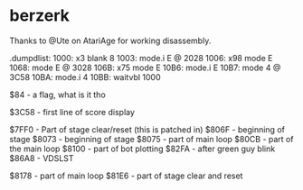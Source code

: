 # berzerk

Thanks to @Ute on AtariAge for working disassembly.

.dumpdlist:
  1000: x3   blank 8
  1003:      mode.i E @ 2028
  1006: x98  mode E
  1068:      mode E @ 3028
  106B: x75  mode E
  10B6:      mode.i E
  10B7:      mode 4 @ 3C58
  10BA:      mode.i 4
  10BB:      waitvbl 1000

  $84 - a flag, what is it tho

$3C58 - first line of score display

$7FF0 - Part of stage clear/reset (this is patched in)
$806F - beginning of stage
$8073 - beginning of stage
$8075 - part of main loop
$80CB - part of the main loop
$8100 - part of bot plotting
$82FA - after green guy blink
$86A8 - VDSLST


$8178 - part of main loop
$81E6 - part of stage clear and reset
